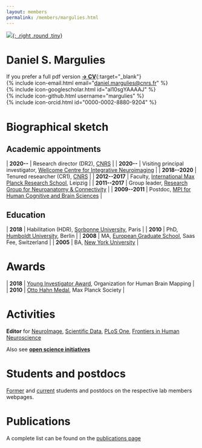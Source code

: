 ```yaml
---
layout: members
permalink: /members/margulies.html
---
```

[![]({{site.baseurl}}/images/Margulies_rooster.jpg){: .right .round .tiny}](margulies.html)
# Daniel S. Margulies  
If you prefer a full pdf version [**→ CV**]({{site.baseurl}}/downloads/people/CV_Margulies.pdf){:target="\_blank"}  
{% include icon-email.html email="daniel.margulies@cnrs.fr" %}  
{% include icon-googlescholar.html id="al10sgYAAAAJ" %}  
{% include icon-github.html username="margulies" %}  
{% include icon-orcid.html id="0000-0002-8880-9204" %}  

# Biographical sketch

## Academic appointments

| **2020--**     |  Research director (DR2), [CNRS] |
| **2020--**     |  Visiting principal investigator, [Wellcome Centre for Integrative Neuroimaging][WIN] |
| **2018--2020** |  Tenured researcher (CR1), [CNRS] |
| **2012--2017** |  Faculty, [International Max Planck Research School][imprs], Leipzig |
| **2011--2017** |  Group leader, [Research Group for Neuroanatomy & Connectivity][nac] |
| **2009--2011** |  Postdoc, [MPI for Human Cognitive and Brain Sciences][mpi] |

## Education

| **2018**       |  Habilitation (HDR), [Sorbonne University], Paris |
| **2010**       |  PhD, [Humboldt University], Berlin |
| **2008**       |  MA, [European Graduate School], Saas Fee, Switzerland |
| **2005**       |  BA, [New York University] |

# Awards

| **2018** | [Young Investigator Award], Organization for Human Brain Mapping |
| **2010** | [Otto Hahn Medal], Max Planck Society |

# Activities

**Editor** for
[NeuroImage],
[Scientific Data],
[PLoS One],
[Frontiers in Human Neuroscience]

Also see [**open science initiatives**](../resources/index.html#open_sci_initiatives)

# Students and postdocs
[Former](former.html) and [current](current.html) students and postdocs on the respective lab members webpages.  

# Publications
A complete list can be found on the [publications page](../research/publications.html)  

[imprs]:http://imprs-neurocom.mpg.de/imprs/index.html
[nac]:http://www.cbs.mpg.de/former-groups/neuroanatomy-and-connectivity
[mpi]:http://www.cbs.mpg.de/
[WIN]: https://www.win.ox.ac.uk/
[Sorbonne University]:https://www.sorbonne-universite.fr
[Humboldt University]:http://www.hu-berlin.de/
[European Graduate School]:http://www.egs.edu/
[New York University]:http://www.nyu.edu/

[Young Investigator Award]:https://www.humanbrainmapping.org/i4a/pages/index.cfm?pageid=3319
[Otto Hahn Medal]:https://www.mpg.de/prizes/otto-hahn-medal

[NeuroImage]: https://www.journals.elsevier.com/neuroimage
[Scientific Data]: https://www.nature.com/sdata/
[CNRS]: http://cnrs.fr
[Frontiers in Human Neuroscience]: http://journal.frontiersin.org/journal/human-neuroscience
[PLOS One]: http://www.plosone.org/
